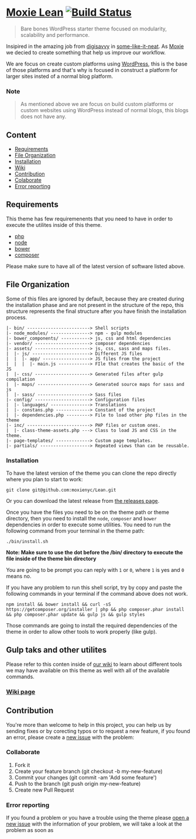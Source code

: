 # [Moxie Lean](https://github.com/moxienyc/Moxie-Lean/wiki) [![Build Status](https://travis-ci.org/moxienyc/Moxie-Lean.svg)](https://travis-ci.org/moxienyc/Moxie-Lean)

> Bare bones WordPress starter theme focused on modularity, scalability and performance.

Insipired in the amazing job from [digisavvy](https://github.com/digisavvy)
in [some-like-it-neat](https://github.com/digisavvy/some-like-it-neat).
As [Moxie](https://github.com/moxienyc) we decied to create something that
help us improve our workflow. 

We are focus on create custom platforms using [WordPress](https://wordpress.org/), 
this is the base of those platforms and that's why is focused in construct a 
platform for larger sites insted of a normal blog platform.  

### Note

> As mentioned above we are focus on build custom platforms or custom
websites using WordPress instead of normal blogs, this blogs does not
have any. 

## Content

- [Requirements](#requirements)
- [File Organization](#file-organization)
- [Installation](#installation)
- [Wiki](https://github.com/moxienyc/Moxie-Lean/wiki)
- [Contribution](#contribution)
 - [Colaborate](#colaborate)
 - [Error reporting](#error-reporting)

## Requirements

This theme has few requiremenents that you need to have in order to execute
the utilites inside of this theme.

- [php](http://php.net/)
- [node](https://nodejs.org/download/)
- [bower](http://bower.io/#install-bower)
- [composer](https://getcomposer.org/doc/00-intro.md#installation-linux-unix-osx)

Please make sure to have all of the latest version of software listed
above. 

## File Organization

Some of this files are ignored by default, because they are created during the 
installation phase and are not present in the structure of the repo, this 
structure represents the final structure after you have finish the installation 
process.

```
|- bin/ ------------------------> Shell scripts
|- node_modules/ ---------------> npm - gulp modules
|- bower_components/ -----------> js, css and html dependencies
|- vendor/ ---------------------> composer dependencies
|- assets/ ---------------------> js, css, sass and maps files.
|  |- js/ ----------------------> Different JS files
|  |  |- app/ ------------------> JS files from the project
|  |  |  |- main.js ------------> FIle that creates the basic of the JS
|  |- css/ ---------------------> Generated files after gulp compilation
|  |- maps/ --------------------> Generated source maps for sass and js
|  |- sass/ --------------------> Sass files
|- config/ ---------------------> Configuration files
|  |- languages/ ---------------> Translations
|  |- constans.php -------------> Constant of the project
|  |- dependencies.php ---------> File to load other php files in the theme
|- inc/ ------------------------> PHP files or custom ones.
|  |- class-theme-assets.php ---> Class to load JS and CSS in the theme.
|- page-templates/ -------------> Custom page templates.
|- partials/ -------------------> Repeated views than can be reusable.
```

### Installation

To have the latest version of the theme you can clone the repo directly
where you plan to start to work: 

```shell
git clone git@github.com:moxienyc/Lean.git
```

Or you can download the latest release from 
[the releases page](https://github.com/moxienyc/Moxie-Lean/releases).

Once you have the files you need to be on the theme path or theme
directory, then you need to install the `node`, `composer` and
`bower` dependencies in order to execute some utilities. You need to run
the following command from your terminal in the theme path: 

```shell
./bin/install.sh
```

**Note: Make sure to use the dot before the /bin/ directory to execute
the file inside of the theme bin directory**

You are going to be prompt you can reply with `1` or `0`, where `1` is
yes and `0` means no.

If you have any problem to run this shell script, try by copy and paste
the following commands in your terminal if the command above does not
work.

```shell
npm install && bower install && curl -sS https://getcomposer.org/installer | php && php composer.phar install && php composer.phar update && gulp js && gulp styles
```

Those commands are going to install the required dependencies of the
theme in order to allow other tools to work properly (like gulp).

## Gulp taks and other utilites

Please refer to this conten inside of [our wiki](https://github.com/moxienyc/Moxie-Lean/wiki) 
to learn about different tools we may have available on this theme as well with 
all of the available commands.

### [Wiki page](https://github.com/moxienyc/Moxie-Lean/wiki)

## Contribution

You're more than welcome to help in this project, you can help us by sending
fixes or by corecting typos or to request a new feature, if you found an error,
please create a [new issue](https://github.com/moxienyc/Lean/issues/new) with
the problem:

### Collaborate

1. Fork it
2. Create your feature branch (git checkout -b my-new-feature)
3. Commit your changes (git commit -am 'Add some feature')
4. Push to the branch (git push origin my-new-feature)
5. Create new Pull Request

### Error reporting

If you found a problem or you have a trouble using the theme please 
[open a new issue](https://github.com/moxienyc/Lean/issues/new) with the 
information of your problem, we will take a look at the problem as soon as 

